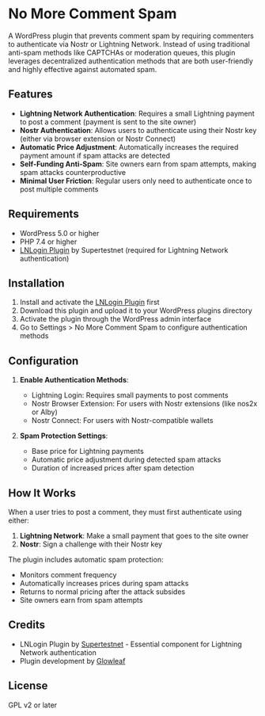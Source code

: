 # No More Comment Spam

A WordPress plugin that prevents comment spam by requiring commenters to authenticate via Nostr or Lightning Network. Instead of using traditional anti-spam methods like CAPTCHAs or moderation queues, this plugin leverages decentralized authentication methods that are both user-friendly and highly effective against automated spam.

## Features

- **Lightning Network Authentication**: Requires a small Lightning payment to post a comment (payment is sent to the site owner)
- **Nostr Authentication**: Allows users to authenticate using their Nostr key (either via browser extension or Nostr Connect)
- **Automatic Price Adjustment**: Automatically increases the required payment amount if spam attacks are detected
- **Self-Funding Anti-Spam**: Site owners earn from spam attempts, making spam attacks counterproductive
- **Minimal User Friction**: Regular users only need to authenticate once to post multiple comments

## Requirements

- WordPress 5.0 or higher
- PHP 7.4 or higher
- [LNLogin Plugin](https://github.com/supertestnet/lnlogin) by Supertestnet (required for Lightning Network authentication)

## Installation

1. Install and activate the [LNLogin Plugin](https://github.com/supertestnet/lnlogin) first
2. Download this plugin and upload it to your WordPress plugins directory
3. Activate the plugin through the WordPress admin interface
4. Go to Settings > No More Comment Spam to configure authentication methods

## Configuration

1. **Enable Authentication Methods**:
   - Lightning Login: Requires small payments to post comments
   - Nostr Browser Extension: For users with Nostr extensions (like nos2x or Alby)
   - Nostr Connect: For users with Nostr-compatible wallets

2. **Spam Protection Settings**:
   - Base price for Lightning payments
   - Automatic price adjustment during detected spam attacks
   - Duration of increased prices after spam detection

## How It Works

When a user tries to post a comment, they must first authenticate using either:

1. **Lightning Network**: Make a small payment that goes to the site owner
2. **Nostr**: Sign a challenge with their Nostr key

The plugin includes automatic spam protection:
- Monitors comment frequency
- Automatically increases prices during spam attacks
- Returns to normal pricing after the attack subsides
- Site owners earn from spam attempts

## Credits

- LNLogin Plugin by [Supertestnet](https://github.com/supertestnet/lnlogin) - Essential component for Lightning Network authentication
- Plugin development by [Glowleaf](https://georgesaoulidis.com)

## License

GPL v2 or later 